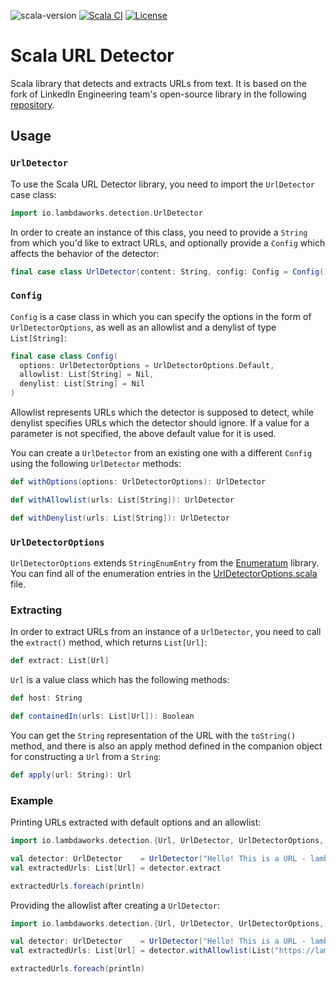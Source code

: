 ![scala-version][scala-version-badge]
[![Scala CI](https://github.com/lambdaworks/scurl-detector/actions/workflows/ci.yml/badge.svg)](https://github.com/lambdaworks/scurl-detector/actions/workflows/ci.yml)
[![License](https://img.shields.io/badge/License-Apache%202.0-blue.svg)](https://opensource.org/licenses/Apache-2.0)

# Scala URL Detector

Scala library that detects and extracts URLs from text. It is based on the fork of LinkedIn Engineering team's open-source library in the following [repository](https://github.com/URL-Detector/URL-Detector).

## Usage

### `UrlDetector` 

To use the Scala URL Detector library, you need to import the `UrlDetector` case class:

```scala
import io.lambdaworks.detection.UrlDetector
```

In order to create an instance of this class, you need to provide a `String` from which you'd like to extract URLs, and optionally provide a `Config` which affects the behavior of the detector:

```scala
final case class UrlDetector(content: String, config: Config = Config())
```

### `Config`

`Config` is a case class in which you can specify the options in the form of `UrlDetectorOptions`, as well as an allowlist and a denylist of type `List[String]`:

```scala
final case class Config(
  options: UrlDetectorOptions = UrlDetectorOptions.Default,
  allowlist: List[String] = Nil,
  denylist: List[String] = Nil
)
```

Allowlist represents URLs which the detector is supposed to detect, while denylist specifies URLs which the detector should ignore.
If a value for a parameter is not specified, the above default value for it is used.

You can create a `UrlDetector` from an existing one with a different `Config` using the following `UrlDetector` methods:

```scala
def withOptions(options: UrlDetectorOptions): UrlDetector

def withAllowlist(urls: List[String]): UrlDetector

def withDenylist(urls: List[String]): UrlDetector 
```

### `UrlDetectorOptions`

`UrlDetectorOptions` extends `StringEnumEntry` from the [Enumeratum](https://github.com/lloydmeta/enumeratum) library. You can find all of the enumeration entries in the [UrlDetectorOptions.scala](https://github.com/lambdaworks/scurl-detector/blob/main/src/main/scala/io/lambdaworks/detection/UrlDetectorOptions.scala) file.

### Extracting

In order to extract URLs from an instance of a `UrlDetector`, you need to call the `extract()` method, which returns `List[Url]`:

```scala
def extract: List[Url]
```

`Url` is a value class which has the following methods:

```scala
def host: String

def containedIn(urls: List[Url]): Boolean
```

You can get the `String` representation of the URL with the `toString()` method, and there is also an apply method defined in the companion object for constructing a `Url` from a `String`:

```scala
def apply(url: String): Url
```

### Example

Printing URLs extracted with default options and an allowlist:

```scala
import io.lambdaworks.detection.{Url, UrlDetector, UrlDetectorOptions, Config}

val detector: UrlDetector    = UrlDetector("Hello! This is a URL - lambdaworks.io", Config(UrlDetectorOptions.Default, List("https://lambdaworks.io/"), Nil))
val extractedUrls: List[Url] = detector.extract

extractedUrls.foreach(println)
```

Providing the allowlist after creating a `UrlDetector`:

```scala
import io.lambdaworks.detection.{Url, UrlDetector, UrlDetectorOptions, Config}

val detector: UrlDetector    = UrlDetector("Hello! This is a URL - lambdaworks.io")
val extractedUrls: List[Url] = detector.withAllowlist(List("https://lambdaworks.io/")).extract

extractedUrls.foreach(println)
```

[scala-version-badge]: https://img.shields.io/badge/scala-2.13.8-blue?logo=scala&color=teal
